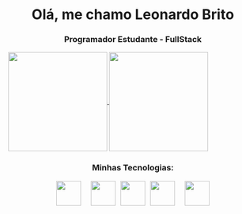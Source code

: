 <!--

LINK PARA GERAR UM README

https://rahuldkjain.github.io/gh-profile-readme-generator/

### 🖖 Olá, me chamo Leonardo Brito 

<br>

- FERRAMENTAS E TECNOLOGIAS
---

- ESTUDANDO 
---

- PROJETOS PESSOAIS 
---
--> 

<h1 align="center">Olá, me chamo Leonardo Brito</h1>
<h3 align="center">Programador Estudante - FullStack</h3>


<!--
<h3 align="left" style="display: inline-block; margin-right: 10px;">Connect with me:</h3> 
<p align="left" style="display: inline-block;">
<a href="https://instagram.com/sr.leonardo27" target="blank">
<img align="center" src="https://raw.githubusercontent.com/rahuldkjain/github-profile-readme-generator/master/src/images/icons/Social/instagram.svg" alt="sr.leonardo27" height="30" width="40" />
</a>
</p>
-->


<a href="https://github.com/LeonardoBrito-XLBR/github-readme-stats">
  <img height=200 align="center" src="https://github-readme-stats.vercel.app/api?username=LeonardoBrito-XLBR&theme=vision-friendly-dark" />
</a>
<a href="https://github.com/LeonardoBrito-XLBR/convoychat">
  <img height=200 align="center" src="https://github-readme-stats.vercel.app/api/top-langs?username=LeonardoBrito-XLBR&layout=compact&langs_count=8&card_width=300&theme=vision-friendly-dark" />
</a>


<!-- LOCAL ONDE VOU COLOCAR MINHA TECNOLOGIAS -->
<!-- <img src="" height="50" style="margin: 0 10px;"> -->
<h3 style="text-align: center;">Minhas Tecnologias:</h3>
<div style="display: flex; justify-content: center; align-items: center;">
  <img src="https://upload.wikimedia.org/wikipedia/commons/thumb/6/61/HTML5_logo_and_wordmark.svg/512px-HTML5_logo_and_wordmark.svg.png" height="50" style="margin: 0 10px;">
  <img src="https://brandslogos.com/wp-content/uploads/images/css-logo.png" height="50" style="margin: 0 10px;">
  <img src="https://upload.wikimedia.org/wikipedia/commons/thumb/9/99/Unofficial_JavaScript_logo_2.svg/640px-Unofficial_JavaScript_logo_2.svg.png" height="50" style="margin": 0 10px;">
  <img src="https://i.pinimg.com/originals/82/a2/18/82a2188c985ce75402ae44fc43fe7e5e.png" height="50" style="margin: 0 10px;">
  <img src="https://butecotecnologico.com.br/images/wp-content/uploads/2014/11/Git-Icon-1788C.png" height="50" style="margin: 0 10px;">
  
</div>

